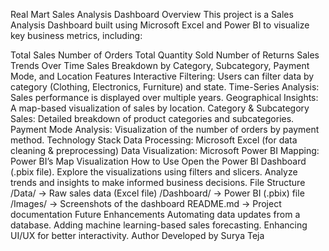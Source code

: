 Real Mart Sales Analysis Dashboard
Overview
This project is a Sales Analysis Dashboard built using Microsoft Excel and Power BI to visualize key business metrics, including:

Total Sales
Number of Orders
Total Quantity Sold
Number of Returns
Sales Trends Over Time
Sales Breakdown by Category, Subcategory, Payment Mode, and Location
Features
Interactive Filtering: Users can filter data by category (Clothing, Electronics, Furniture) and state.
Time-Series Analysis: Sales performance is displayed over multiple years.
Geographical Insights: A map-based visualization of sales by location.
Category & Subcategory Sales: Detailed breakdown of product categories and subcategories.
Payment Mode Analysis: Visualization of the number of orders by payment method.
Technology Stack
Data Processing: Microsoft Excel (for data cleaning & preprocessing)
Data Visualization: Microsoft Power BI
Mapping: Power BI’s Map Visualization
How to Use
Open the Power BI Dashboard (.pbix file).
Explore the visualizations using filters and slicers.
Analyze trends and insights to make informed business decisions.
File Structure
/Data/ → Raw sales data (Excel file)
/Dashboard/ → Power BI (.pbix) file
/Images/ → Screenshots of the dashboard
README.md → Project documentation
Future Enhancements
Automating data updates from a database.
Adding machine learning-based sales forecasting.
Enhancing UI/UX for better interactivity.
Author
Developed by Surya Teja
